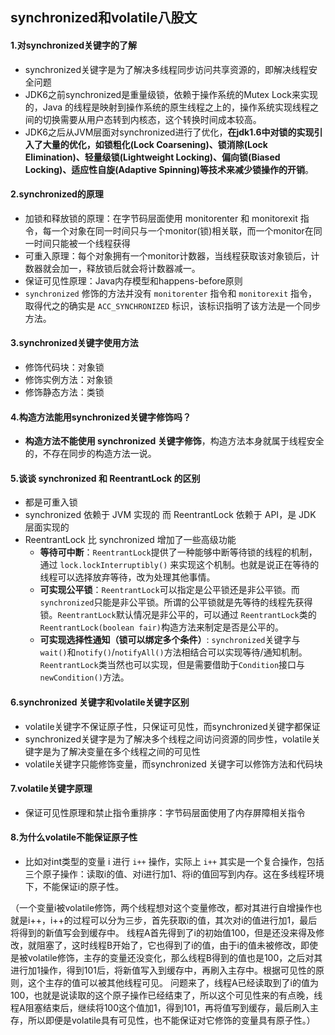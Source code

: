 ## synchronized和volatile八股文

#### 1.对synchronized关键字的了解

- synchronized关键字是为了解决多线程同步访问共享资源的，即解决线程安全问题
- JDK6之前synchronized是重量级锁，依赖于操作系统的Mutex Lock来实现的，Java 的线程是映射到操作系统的原⽣线程之上的，操作系统实现线程之间的切换需要从用户态转到内核态，这个转换时间成本较高。
- JDK6之后从JVM层面对synchronized进行了优化，**在jdk1.6中对锁的实现引入了大量的优化，如锁粗化(Lock Coarsening)、锁消除(Lock Elimination)、轻量级锁(Lightweight Locking)、偏向锁(Biased Locking)、适应性自旋(Adaptive Spinning)等技术来减少锁操作的开销**。

#### 2.synchronized的原理

- 加锁和释放锁的原理：在字节码层面使用 monitorenter 和 monitorexit 指令，每一个对象在同一时间只与一个monitor(锁)相关联，而一个monitor在同一时间只能被一个线程获得
- 可重入原理：每个对象拥有一个monitor计数器，当线程获取该对象锁后，计数器就会加一，释放锁后就会将计数器减一。
- 保证可见性原理：Java内存模型和happens-before原则
- `synchronized` 修饰的方法并没有 `monitorenter` 指令和 `monitorexit` 指令，取得代之的确实是 `ACC_SYNCHRONIZED` 标识，该标识指明了该方法是一个同步方法。

#### 3.synchronized关键字使用方法

- 修饰代码块：对象锁
- 修饰实例方法：对象锁
- 修饰静态方法：类锁

#### 4.构造方法能用synchronized关键字修饰吗？

- **构造方法不能使用 synchronized 关键字修饰**，构造方法本身就属于线程安全的，不存在同步的构造方法一说。

#### 5.谈谈 synchronized 和 ReentrantLock 的区别

- 都是可重入锁
- synchronized 依赖于 JVM 实现的 而 ReentrantLock 依赖于 API，是 JDK 层面实现的
- ReentrantLock 比 synchronized 增加了一些高级功能
  - **等待可中断**：`ReentrantLock`提供了一种能够中断等待锁的线程的机制，通过 `lock.lockInterruptibly()` 来实现这个机制。也就是说正在等待的线程可以选择放弃等待，改为处理其他事情。
  - **可实现公平锁**：`ReentrantLock`可以指定是公平锁还是非公平锁。而`synchronized`只能是非公平锁。所谓的公平锁就是先等待的线程先获得锁。`ReentrantLock`默认情况是非公平的，可以通过 `ReentrantLock`类的`ReentrantLock(boolean fair)`构造方法来制定是否是公平的。
  - **可实现选择性通知（锁可以绑定多个条件）**: `synchronized`关键字与`wait()`和`notify()`/`notifyAll()`方法相结合可以实现等待/通知机制。`ReentrantLock`类当然也可以实现，但是需要借助于`Condition`接口与`newCondition()`方法。

#### 6.synchronized 关键字和volatile关键字区别

- volatile关键字不保证原子性，只保证可见性，而synchronized关键字都保证
- synchronized关键字是为了解决多个线程之间访问资源的同步性，volatile关键字是为了解决变量在多个线程之间的可见性
- volatile关键字只能修饰变量，而synchronized 关键字可以修饰方法和代码块

#### 7.volatile关键字原理

- 保证可见性原理和禁止指令重排序：字节码层面使用了内存屏障相关指令

#### 8.为什么volatile不能保证原子性

- 比如对int类型的变量 i 进行 `i++` 操作，实际上 `i++` 其实是一个复合操作，包括三个原子操作：读取i的值、对i进行加1、将i的值回写到内存。这在多线程环境下，不能保证i的原子性。

（一个变量i被volatile修饰，两个线程想对这个变量修改，都对其进行自增操作也就是i++，i++的过程可以分为三步，首先获取i的值，其次对i的值进行加1，最后将得到的新值写会到缓存中。
 线程A首先得到了i的初始值100，但是还没来得及修改，就阻塞了，这时线程B开始了，它也得到了i的值，由于i的值未被修改，即使是被volatile修饰，主存的变量还没变化，那么线程B得到的值也是100，之后对其进行加1操作，得到101后，将新值写入到缓存中，再刷入主存中。根据可见性的原则，这个主存的值可以被其他线程可见。
 问题来了，线程A已经读取到了i的值为100，也就是说读取的这个原子操作已经结束了，所以这个可见性来的有点晚，线程A阻塞结束后，继续将100这个值加1，得到101，再将值写到缓存，最后刷入主存，所以即便是volatile具有可见性，也不能保证对它修饰的变量具有原子性。）

